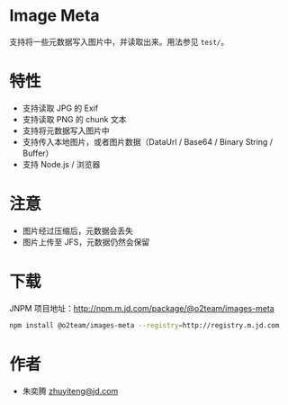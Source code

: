 Image Meta
========

支持将一些元数据写入图片中，并读取出来。用法参见 `test/`。

# 特性
- 支持读取 JPG 的 Exif
- 支持读取 PNG 的 chunk 文本
- 支持将元数据写入图片中
- 支持传入本地图片，或者图片数据（DataUrl / Base64 / Binary String / Buffer）
- 支持 Node.js / 浏览器

# 注意
- 图片经过压缩后，元数据会丢失
- 图片上传至 JFS，元数据仍然会保留

# 下载
JNPM 项目地址：http://npm.m.jd.com/package/@o2team/images-meta
   
```bash
npm install @o2team/images-meta --registry=http://registry.m.jd.com
```

# 作者

- 朱奕腾 [zhuyiteng@jd.com](mailto:zhuyiteng@jd.com)
